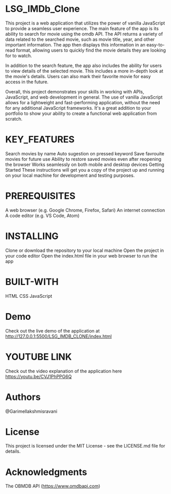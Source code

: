 # LSG_IMDb_Clone
This project is a web application that utilizes the power of vanilla JavaScript to provide a seamless user experience. The main feature of the app is its ability to search for movie using the omdb API. The API returns a variety of data related to the searched movie, such as movie title, year, and other important information. The app then displays this information in an easy-to-read format, allowing users to quickly find the movie details they are looking for to watch.

In addition to the search feature, the app also includes the ability for users to view details of the selected movie. This includes a more in-depth look at the movie's details. Users can also mark their favorite movie for easy access in the future.

Overall, this project demonstrates your skills in working with APIs, JavaScript, and web development in general. The use of vanilla JavaScript allows for a lightweight and fast-performing application, without the need for any additional JavaScript frameworks. It's a great addition to your portfolio to show your ability to create a functional web application from scratch.

# KEY_FEATURES

Search movies by name
Auto sugestion on pressed keyword
Save favrouite movies for future use
Ability to restore saved movies even after reopening the browser
Works seamlessly on both mobile and desktop devices
Getting Started
These instructions will get you a copy of the project up and running on your local machine for development and testing purposes.

# PREREQUISITES

A web browser (e.g. Google Chrome, Firefox, Safari)
An internet connection
A code editor (e.g. VS Code, Atom)

# INSTALLING

Clone or download the repository to your local machine
Open the project in your code editor
Open the index.html file in your web browser to run the app

# BUILT-WITH

HTML
CSS
JavaScript

# Demo
Check out the live demo of the application at http://127.0.0.1:5500/LSG_IMDB_CLONE/index.html

# YOUTUBE LINK
Check out the video explanation of the application here https://youtu.be/CVJ1PhPPG6Q

# Authors
@Garimellakshmisravani

# License
This project is licensed under the MIT License - see the LICENSE.md file for details.

# Acknowledgments
The OBMDB API (https://www.omdbapi.com)
